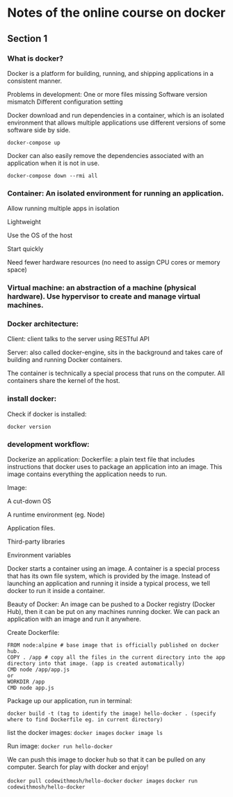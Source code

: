 # Notes of the online course on docker

## Section 1

### What is docker?
Docker is a platform for building, running, and shipping applications in a consistent manner.

Problems in development:
One or more files missing
Software version mismatch
Different configuration setting


Docker download and run dependencies in a container, which is an isolated environment that allows multiple applications use different versions of some software side by side.

  `docker-compose up`
  
Docker can also easily remove the dependencies associated with an application when it is not in use.

  `docker-compose down --rmi all`


### Container: An isolated environment for running an application.
  
  Allow running multiple apps in isolation
  
  Lightweight
  
  Use the OS of the host
  
  Start quickly
  
  Need fewer hardware resources (no need to assign CPU cores or memory space)

### Virtual machine: an abstraction of a machine (physical hardware). Use hypervisor to create and manage virtual machines.

### Docker architecture:

Client: client talks to the server using RESTful API

Server: also called docker-engine, sits in the background and takes care of building and running Docker containers.

The container is technically a special process that runs on the computer. All containers share the kernel of the host.


### install docker:
Check if docker is installed:

  `docker version`


### development workflow:
Dockerize an application:
Dockerfile: a plain text file that includes instructions that docker uses to package an application into an image. This image contains everything the application needs to run.

Image:

  A cut-down OS
  
  A runtime environment (eg. Node)
  
  Application files.
  
  Third-party libraries
  
  Environment variables

Docker starts a container using an image. A container is a special process that has its own file system, which is provided by the image. Instead of launching an application and running it inside a typical process, we tell docker to run it inside a container.

Beauty of Docker:
An image can be pushed to a Docker registry (Docker Hub), then it can be put on any machines running docker. We can pack an application with an image and run it anywhere.


Create Dockerfile:
```
FROM node:alpine # base image that is officially published on docker hub.
COPY . /app # copy all the files in the current directory into the app directory into that image. (app is created automatically)
CMD node /app/app.js
or
WORKDIR /app
CMD node app.js
```

Package up our application, run in terminal:

`docker build -t (tag to identify the image) hello-docker . (specify where to find Dockerfile eg. in current directory)`

list the docker images:
  `docker images`
  `docker image ls`

Run image:
  `docker run hello-docker`

We can push this image to docker hub so that it can be pulled on any computer. Search for play with docker and enjoy!

  `docker pull codewithmosh/hello-docker`
  `docker images`
  `docker run codewithmosh/hello-docker`

  
